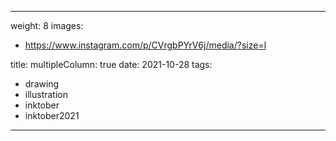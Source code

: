 
---
weight: 8
images:
- https://www.instagram.com/p/CVrgbPYrV6j/media/?size=l

title:
multipleColumn: true
date: 2021-10-28
tags:
- drawing
- illustration
- inktober
- inktober2021
---

